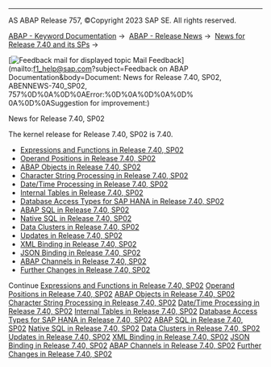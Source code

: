   

* * *

AS ABAP Release 757, ©Copyright 2023 SAP SE. All rights reserved.

[ABAP - Keyword Documentation](https://help.sap.com/doc/abapdocu_757_index_htm/7.57/en-US/abenabap.htm) →  [ABAP - Release News](https://help.sap.com/doc/abapdocu_757_index_htm/7.57/en-US/abennews.htm) →  [News for Release 7.40 and its SPs](https://help.sap.com/doc/abapdocu_757_index_htm/7.57/en-US/abennews-740.htm) → 

 [![](Mail.gif?object=Mail.gif&sap-language=EN "Feedback mail for displayed topic") Mail Feedback](mailto:f1_help@sap.com?subject=Feedback on ABAP Documentation&body=Document: News for Release 7.40, SP02, ABENNEWS-740_SP02, 757%0D%0A%0D%0AError:%0D%0A%0D%0A%0D%
0A%0D%0ASuggestion for improvement:)

News for Release 7.40, SP02

The kernel release for Release 7.40, SP02 is 7.40.

-   [Expressions and Functions in Release 7.40, SP02](https://help.sap.com/doc/abapdocu_757_index_htm/7.57/en-US/abennews-740-expressions.htm)
-   [Operand Positions in Release 7.40, SP02](https://help.sap.com/doc/abapdocu_757_index_htm/7.57/en-US/abennews-740-operand_positions.htm)
-   [ABAP Objects in Release 7.40, SP02](https://help.sap.com/doc/abapdocu_757_index_htm/7.57/en-US/abennews-740-abap_objects.htm)
-   [Character String Processing in Release 7.40, SP02](https://help.sap.com/doc/abapdocu_757_index_htm/7.57/en-US/abennews-740-character_processing.htm)
-   [Date/Time Processing in Release 7.40, SP02](https://help.sap.com/doc/abapdocu_757_index_htm/7.57/en-US/abennews-740-date_time_processing.htm)
-   [Internal Tables in Release 7.40, SP02](https://help.sap.com/doc/abapdocu_757_index_htm/7.57/en-US/abennews-740-itab.htm)
-   [Database Access Types for SAP HANA in Release 7.40, SP02](https://help.sap.com/doc/abapdocu_757_index_htm/7.57/en-US/abennews-740-sql.htm)
-   [ABAP SQL in Release 7.40, SP02](https://help.sap.com/doc/abapdocu_757_index_htm/7.57/en-US/abennews-740-abap_sql.htm)
-   [Native SQL in Release 7.40, SP02](https://help.sap.com/doc/abapdocu_757_index_htm/7.57/en-US/abennews-740-native_sql.htm)
-   [Data Clusters in Release 7.40, SP02](https://help.sap.com/doc/abapdocu_757_index_htm/7.57/en-US/abennews-740-data_cluster.htm)
-   [Updates in Release 7.40, SP02](https://help.sap.com/doc/abapdocu_757_index_htm/7.57/en-US/abennews-740-update.htm)
-   [XML Binding in Release 7.40, SP02](https://help.sap.com/doc/abapdocu_757_index_htm/7.57/en-US/abennews-740-xml.htm)
-   [JSON Binding in Release 7.40, SP02](https://help.sap.com/doc/abapdocu_757_index_htm/7.57/en-US/abennews-740-json.htm)
-   [ABAP Channels in Release 7.40, SP02](https://help.sap.com/doc/abapdocu_757_index_htm/7.57/en-US/abennews-740-abap_channels.htm)
-   [Further Changes in Release 7.40, SP02](https://help.sap.com/doc/abapdocu_757_index_htm/7.57/en-US/abennews-740-others.htm)

Continue
[Expressions and Functions in Release 7.40, SP02](https://help.sap.com/doc/abapdocu_757_index_htm/7.57/en-US/abennews-740-expressions.htm)
[Operand Positions in Release 7.40, SP02](https://help.sap.com/doc/abapdocu_757_index_htm/7.57/en-US/abennews-740-operand_positions.htm)
[ABAP Objects in Release 7.40, SP02](https://help.sap.com/doc/abapdocu_757_index_htm/7.57/en-US/abennews-740-abap_objects.htm)
[Character String Processing in Release 7.40, SP02](https://help.sap.com/doc/abapdocu_757_index_htm/7.57/en-US/abennews-740-character_processing.htm)
[Date/Time Processing in Release 7.40, SP02](https://help.sap.com/doc/abapdocu_757_index_htm/7.57/en-US/abennews-740-date_time_processing.htm)
[Internal Tables in Release 7.40, SP02](https://help.sap.com/doc/abapdocu_757_index_htm/7.57/en-US/abennews-740-itab.htm)
[Database Access Types for SAP HANA in Release 7.40, SP02](https://help.sap.com/doc/abapdocu_757_index_htm/7.57/en-US/abennews-740-sql.htm)
[ABAP SQL in Release 7.40, SP02](https://help.sap.com/doc/abapdocu_757_index_htm/7.57/en-US/abennews-740-abap_sql.htm)
[Native SQL in Release 7.40, SP02](https://help.sap.com/doc/abapdocu_757_index_htm/7.57/en-US/abennews-740-native_sql.htm)
[Data Clusters in Release 7.40, SP02](https://help.sap.com/doc/abapdocu_757_index_htm/7.57/en-US/abennews-740-data_cluster.htm)
[Updates in Release 7.40, SP02](https://help.sap.com/doc/abapdocu_757_index_htm/7.57/en-US/abennews-740-update.htm)
[XML Binding in Release 7.40, SP02](https://help.sap.com/doc/abapdocu_757_index_htm/7.57/en-US/abennews-740-xml.htm)
[JSON Binding in Release 7.40, SP02](https://help.sap.com/doc/abapdocu_757_index_htm/7.57/en-US/abennews-740-json.htm)
[ABAP Channels in Release 7.40, SP02](https://help.sap.com/doc/abapdocu_757_index_htm/7.57/en-US/abennews-740-abap_channels.htm)
[Further Changes in Release 7.40, SP02](https://help.sap.com/doc/abapdocu_757_index_htm/7.57/en-US/abennews-740-others.htm)